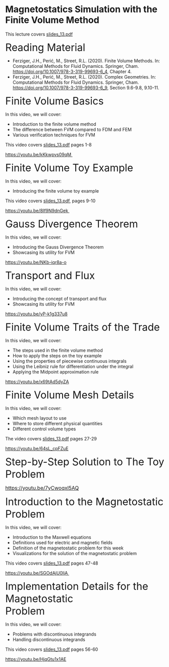 <h1>Magnetostatics Simulation with the Finite Volume Method</h1>

<p>This lecture covers <a class="instructure_file_link instructure_scribd_file inline_disabled" title="slides_13.pdf" href="https://absalon.ku.dk/courses/72771/files/8258600?wrap=1" target="_blank" rel="noopener" data-api-endpoint="https://absalon.ku.dk/api/v1/courses/72771/files/8258600" data-api-returntype="File">slides_13.pdf</a></p>
<p><span style="font-size: 24pt;">Reading Material</span></p>
<ul>
    <li>Ferziger, J.H., Perić, M., Street, R.L. (2020). Finite Volume Methods. In: Computational Methods for Fluid Dynamics. Springer, Cham. <a href="https://doi.org/10.1007/978-3-319-99693-6_4" target="_blank" rel="noopener">https://doi.org/10.1007/978-3-319-99693-6_4</a>, Chapter 4.</li>
    <li>Ferziger, J.H., Perić, M., Street, R.L. (2020). Complex Geometries. In: Computational Methods for Fluid Dynamics. Springer, Cham. <a href="https://doi.org/10.1007/978-3-319-99693-6_9" target="_blank" rel="noopener">https://doi.org/10.1007/978-3-319-99693-6_9</a>, Section 9.6-9.8, 9.10-11.</li>
</ul>
<p><span style="font-size: 24pt;">Finite Volume Basics</span><span style="font-size: 24pt;">&nbsp;&nbsp;</span></p>
<p>In this video, we will cover:</p>
<ul>
    <li>Introduction to the finite volume method</li>
    <li>The difference between FVM compared to FDM and FEM</li>
    <li>Various verification techniques for FVM</li>
</ul>
<p>This video covers <a class="instructure_file_link instructure_scribd_file inline_disabled" title="slides_13.pdf" href="https://absalon.ku.dk/courses/72771/files/8258600?wrap=1" target="_blank" rel="noopener" data-api-endpoint="https://absalon.ku.dk/api/v1/courses/72771/files/8258600" data-api-returntype="File">slides_13.pdf</a>&nbsp;pages 1-8</p>
<p><a href="https://youtu.be/kKkwpvs09qM" target="_blank" rel="noopener">https://youtu.be/kKkwpvs09qM&nbsp;</a></p>
<p><span style="font-size: 24pt;">Finite Volume Toy Example</span></p>
<p>In this video, we will cover:</p>
<ul>
    <li>Introducing the finite volume toy example</li>
</ul>
<p>This video covers <a class="instructure_file_link instructure_scribd_file inline_disabled" title="slides_13.pdf" href="https://absalon.ku.dk/courses/72771/files/8258600?wrap=1" target="_blank" rel="noopener" data-api-endpoint="https://absalon.ku.dk/api/v1/courses/72771/files/8258600" data-api-returntype="File">slides_13.pdf</a>, pages 9-10</p>
<p><a href="https://youtu.be/8If9N9dnGek" target="_blank" rel="noopener">https://youtu.be/8If9N9dnGek&nbsp;</a></p>
<p><span style="font-size: 24pt;">Gauss Divergence Theorem</span></p>
<p>In this video, we will cover:</p>
<ul>
    <li>Introducing the Gauss Divergence Theorem</li>
    <li>Showcasing its utility for FVM</li>
</ul>
<p><a href="https://youtu.be/NKb-iqr8a-o" target="_blank" rel="noopener">https://youtu.be/NKb-iqr8a-o</a></p>
<p><span style="font-size: 24pt;">Transport and Flux</span></p>
<p>In this video, we will cover:</p>
<ul>
    <li>Introducing the concept of transport and flux</li>
    <li>Showcasing its utility for FVM</li>
</ul>
<p><a href="https://youtu.be/yP-k1g337u8" target="_blank" rel="noopener">https://youtu.be/yP-k1g337u8</a></p>
<p><span style="font-size: 24pt;">Finite Volume Traits of the Trade</span></p>
<p>In this video, we will cover:</p>
<ul>
    <li>The steps used in the finite volume method</li>
    <li>How to apply the steps on the toy example</li>
    <li>Using the properties of piecewise continuous integrals</li>
    <li>Using the Leibniz rule for differentiation under the integral</li>
    <li>Applying the Midpoint approximation rule</li>
</ul>
<p><a href="https://youtu.be/x69tAd5dyZA" target="_blank" rel="noopener">https://youtu.be/x69tAd5dyZA</a></p>
<p><span style="font-size: 24pt;">Finite Volume Mesh Details</span></p>
<p>In this video, we will cover:</p>
<ul>
    <li>Which mesh layout to use</li>
    <li>Where to store different physical quantities</li>
    <li>Different control volume types</li>
</ul>
<p>The video covers <a class="instructure_file_link instructure_scribd_file inline_disabled" title="slides_13.pdf" href="https://absalon.ku.dk/courses/72771/files/8258600?wrap=1" target="_blank" rel="noopener" data-api-endpoint="https://absalon.ku.dk/api/v1/courses/72771/files/8258600" data-api-returntype="File">slides_13.pdf</a> pages 27-29</p>
<p><a href="https://youtu.be/64sL_cpFZuE" target="_blank" rel="noopener">https://youtu.be/64sL_cpFZuE</a></p>
<p><span style="font-size: 24pt;">Step-by-Step Solution to The Toy Problem</span></p>
<p><span style="font-size: 12pt;"><a href="https://youtu.be/7yCwoqxl5AQ" target="_blank" rel="noopener">https://youtu.be/7yCwoqxl5AQ</a> <br /></span></p>
<p><span style="font-size: 24pt;">Introduction to the Magnetostatic Problem</span>&nbsp;&nbsp;</p>
<p>In this video, we will cover:</p>
<ul>
    <li>Introduction to the Maxwell equations</li>
    <li>Definitions used for electric and magnetic fields</li>
    <li>Definition of the magnetostatic problem for this week</li>
    <li>Visualizations for the solution of the magnetostatic problem</li>
</ul>
<p>This video covers <a class="instructure_file_link instructure_scribd_file inline_disabled" title="slides_13.pdf" href="https://absalon.ku.dk/courses/72771/files/8258600?wrap=1" target="_blank" rel="noopener" data-api-endpoint="https://absalon.ku.dk/api/v1/courses/72771/files/8258600" data-api-returntype="File">slides_13.pdf</a> pages 47-48</p>
<p><a href="https://youtu.be/SGOdAjU0IjA" target="_blank" rel="noopener">https://youtu.be/SGOdAjU0IjA&nbsp;</a></p>
<p><span style="font-size: 24pt;">Implementation Details for the Magnetostatic <br />Problem</span></p>
<p>In this video, we will cover:</p>
<ul>
    <li>Problems with discontinuous integrands</li>
    <li>Handling discontinuous integrands</li>
</ul>
<p>This video covers <a class="instructure_file_link instructure_scribd_file inline_disabled" title="slides_13.pdf" href="https://absalon.ku.dk/courses/72771/files/8258600?wrap=1" target="_blank" rel="noopener" data-api-endpoint="https://absalon.ku.dk/api/v1/courses/72771/files/8258600" data-api-returntype="File">slides_13.pdf</a> pages 56-60</p>
<p><a href="https://youtu.be/HjqGtu1x1AE" target="_blank" rel="noopener">https://youtu.be/HjqGtu1x1AE</a></p>
<p>&nbsp;</p>
<p>&nbsp;</p>